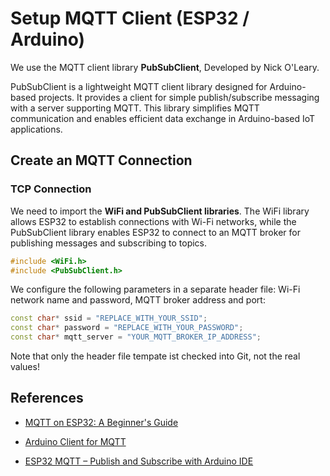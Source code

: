 # Setup MQTT Client (ESP32 / Arduino) 

We use the MQTT client library **PubSubClient**, Developed by Nick O'Leary.

PubSubClient is a lightweight MQTT client library designed for Arduino-based projects. 
It provides a client for simple publish/subscribe messaging with a server supporting MQTT. 
This library simplifies MQTT communication and enables efficient data exchange in 
Arduino-based IoT applications.

## Create an MQTT Connection

### TCP Connection

We need to import the **WiFi and PubSubClient libraries**. 
The WiFi library allows ESP32 to establish connections with Wi-Fi networks, 
while the PubSubClient library enables ESP32 to connect to an MQTT broker for 
publishing messages and subscribing to topics.

```C++
#include <WiFi.h>
#include <PubSubClient.h>
```

We configure the following parameters in a separate header file: Wi-Fi network 
name and password, MQTT broker address and port:
```C++
const char* ssid = "REPLACE_WITH_YOUR_SSID";
const char* password = "REPLACE_WITH_YOUR_PASSWORD";
const char* mqtt_server = "YOUR_MQTT_BROKER_IP_ADDRESS";
```
Note that only the header file tempate ist checked into Git, not the real values!






## References
* [MQTT on ESP32: A Beginner's Guide](https://www.emqx.com/en/blog/esp32-connects-to-the-free-public-mqtt-broker)

* [Arduino Client for MQTT](https://github.com/knolleary/pubsubclient)

* [ESP32 MQTT – Publish and Subscribe with Arduino IDE](https://randomnerdtutorials.com/esp32-mqtt-publish-subscribe-arduino-ide/)

